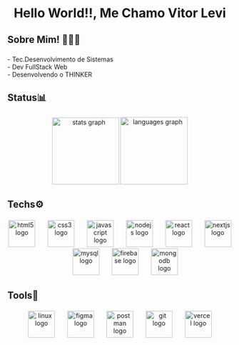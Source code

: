 <h1 align="center">Hello World!!, Me Chamo Vitor Levi</h1>

###

<h2 align="left">Sobre Mim! 🙋🏾‍♂️</h2>

###

<p align="left">- Tec.Desenvolvimento de Sistemas<br>- Dev FullStack Web<br>- Desenvolvendo o THINKER</p>

###

<h2 align="left">Status📊</h2>

###

<div align="center">
  <img src="https://github-readme-stats.vercel.app/api?username=DevVitorlevi&hide_title=false&hide_rank=false&show_icons=true&include_all_commits=true&count_private=false&disable_animations=false&theme=gotham&locale=pt-br&hide_border=false&order=1" height="150" alt="stats graph"  />
  <img src="https://github-readme-stats.vercel.app/api/top-langs?username=DevVitorlevi&locale=pt-br&hide_title=false&layout=compact&card_width=320&langs_count=6&theme=aura&hide_border=false&order=2" height="151" alt="languages graph"  />
</div>

###

<h2 align="left">Techs⚙️</h2>

###

<div align="center">
  <img src="https://skillicons.dev/icons?i=html" height="60" alt="html5 logo"  />
  <img width="20" />
  <img src="https://skillicons.dev/icons?i=css" height="60" alt="css3 logo"  />
  <img width="20" />
  <img src="https://skillicons.dev/icons?i=js" height="60" alt="javascript logo"  />
  <img width="20" />
  <img src="https://skillicons.dev/icons?i=nodejs" height="60" alt="nodejs logo"  />
  <img width="20" />
  <img src="https://skillicons.dev/icons?i=react" height="60" alt="react logo"  />
  <img width="20" />
  <img src="https://skillicons.dev/icons?i=nextjs" height="60" alt="nextjs logo"  />
  <img width="20" />
  <img src="https://skillicons.dev/icons?i=mysql" height="60" alt="mysql logo"  />
  <img width="20" />
  <img src="https://skillicons.dev/icons?i=firebase" height="60" alt="firebase logo"  />
  <img width="20" />
  <img src="https://skillicons.dev/icons?i=mongodb" height="60" alt="mongodb logo"  />
</div>

###

<h2 align="left">Tools🔧</h2>

###

<div align="center">
  <img src="https://skillicons.dev/icons?i=linux" height="60" alt="linux logo"  />
  <img width="20" />
  <img src="https://skillicons.dev/icons?i=figma" height="60" alt="figma logo"  />
  <img width="20" />
  <img src="https://skillicons.dev/icons?i=postman" height="60" alt="postman logo"  />
  <img width="20" />
  <img src="https://skillicons.dev/icons?i=git" height="60" alt="git logo"  />
  <img width="20" />
  <img src="https://skillicons.dev/icons?i=vercel" height="60" alt="vercel logo"  />
</div>

###
